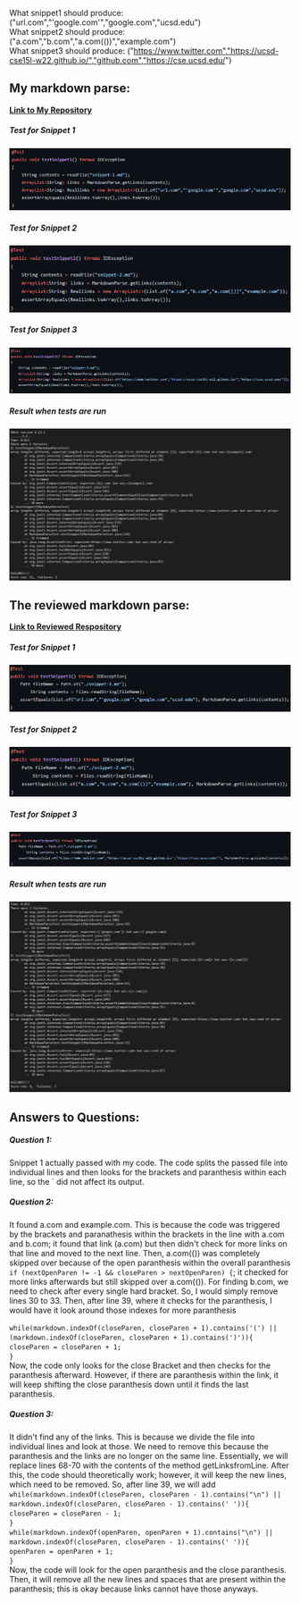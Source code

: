 What snippet1 should produce: ("url.com","'google.com'","google.com","ucsd.edu")\
What snippet2 should produce: ("a.com","b.com","a.com(())","example.com")\
What snippet3 should produce: ("https://www.twitter.com","https://ucsd-cse15l-w22.github.io/","github.com","https://cse.ucsd.edu/")


## My markdown parse:
[**Link to My Repository**](markdownme)
##### Test for Snippet 1
![Test_for_snippet1](myrepo1.png) 
##### Test for Snippet 2
![Test_for_snippet2](myrepo2.png)
##### Test for Snippet 3
![Test_for_snippet3](myrepo3.png)
##### Result when tests are run
![Result](bettermyrepo.png)


## The reviewed markdown parse:
[**Link to Reviewed Respository**](markdownthem)
##### Test for Snippet 1
![Test_for_snippet1](therepo1.png) 
##### Test for Snippet 2
![Test_for_snippet2](therepo2.png)
##### Test for Snippet 3
![Test_for_snippet3](therepo3.png)
##### Result when tests are run
![Result](theirrepo.png)


## Answers to Questions:
##### Question 1:
Snippet 1 actually passed with my code. The code splits the passed file into individual lines and then looks for the brackets and paranthesis within each line, so the ` did not affect its output. 

##### Question 2:
It found a.com and example.com. This is because the code was triggered by the brackets and paranathesis within the brackets in the line with a.com and b.com; it found that link (a.com) but then didn't check for more links on that line and moved to the next line. Then, a.com(()) was completely skipped over because of the open paranthesis within the overall paranthesis `if (nextOpenParen != -1 && closeParen > nextOpenParen) {`; it checked for more links afterwards but still skipped over a.com(()). For finding b.com, we need to check after every single hard bracket. So, I would simply remove lines 30 to 33. Then, after line 39, where it checks for the paranthesis, I would have it look around those indexes for more paranthesis

`while(markdown.indexOf(closeParen, closeParen + 1).contains('(') || (markdown.indexOf(closeParen, closeParen + 1).contains(')')){`\
    `closeParen = closeParen + 1;`\
`}`\
Now, the code only looks for the close Bracket and then checks for the paranthesis afterward. However, if there are paranthesis within the link, it will keep shifting the close paranthesis down until it finds the last paranthesis. 

##### Question 3: 
It didn't find any of the links. This is because we divide the file into individual lines and look at those. We need to remove this because the paranthesis and the links are no longer on the same line. Essentially, we will replace lines 68-70 with the contents of the method getLinksfromLine. After this, the code should theoretically work; however, it will keep the new lines, which need to be removed. So, after line 39, we will add\
`while(markdown.indexOf(closeParen, closeParen - 1).contains("\n") || markdown.indexOf(closeParen, closeParen - 1).contains(' ')){`\
    `closeParen = closeParen - 1;`\
`}`\
`while(markdown.indexOf(openParen, openParen + 1).contains("\n") || markdown.indexOf(closeParen, closeParen - 1).contains(' ')){`\
    `openParen = openParen + 1;`\
`}` \
Now, the code will look for the open paranthesis and the close paranthesis. Then, it will remove all the new lines and spaces that are present within the paranthesis; this is okay because links cannot have those anyways. 